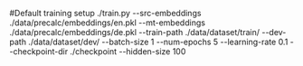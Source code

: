 #Default training setup
./train.py --src-embeddings ./data/precalc/embeddings/en.pkl --mt-embeddings ./data/precalc/embeddings/de.pkl
--train-path ./data/dataset/train/ --dev-path ./data/dataset/dev/ --batch-size 1 --num-epochs 5 --learning-rate 0.1
--checkpoint-dir ./checkpoint --hidden-size 100